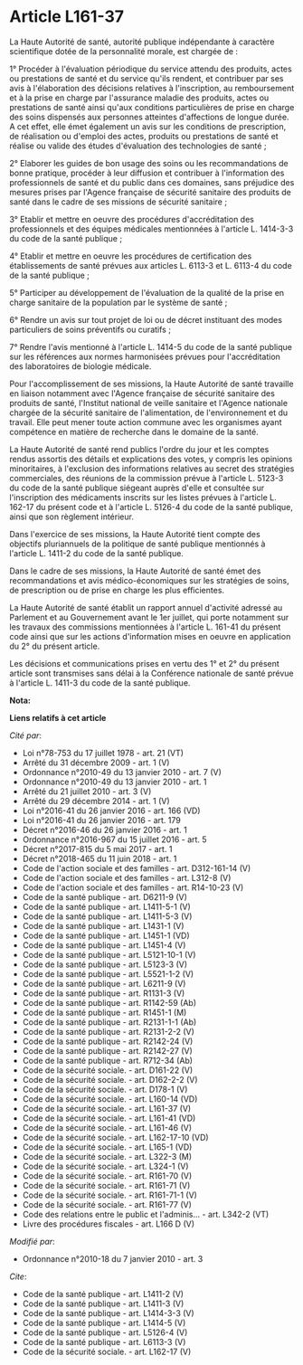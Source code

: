 # Article L161-37

La Haute Autorité de santé, autorité publique indépendante à caractère scientifique dotée de la personnalité morale, est
chargée de : 

1° Procéder à l'évaluation périodique du service attendu des produits, actes ou prestations de santé et du service qu'ils
rendent, et contribuer par ses avis à l'élaboration des décisions relatives à l'inscription, au remboursement et à la prise
en charge par l'assurance maladie des produits, actes ou prestations de santé ainsi qu'aux conditions particulières de prise
en charge des soins dispensés aux personnes atteintes d'affections de longue durée. A cet effet, elle émet également un avis
sur les conditions de prescription, de réalisation ou d'emploi des actes, produits ou prestations de santé et réalise ou
valide des études d'évaluation des technologies de santé ; 

2° Elaborer les guides de bon usage des soins ou les recommandations de bonne pratique, procéder à leur diffusion et
contribuer à l'information des professionnels de santé et du public dans ces domaines, sans préjudice des mesures prises par
l'Agence française de sécurité sanitaire des produits de santé dans le cadre de ses missions de sécurité sanitaire ; 

3° Etablir et mettre en oeuvre des procédures d'accréditation des professionnels et des équipes médicales mentionnées à
l'article L. 1414-3-3 du code de la santé publique ; 

4° Etablir et mettre en oeuvre les procédures de certification des établissements de santé prévues aux articles L. 6113-3 et
L. 6113-4 du code de la santé publique ; 

5° Participer au développement de l'évaluation de la qualité de la prise en charge sanitaire de la population par le système
de santé ; 

6° Rendre un avis sur tout projet de loi ou de décret instituant des modes particuliers de soins préventifs ou curatifs ; 

7° Rendre l'avis mentionné à l'article L. 1414-5 du code de la santé publique sur les références aux normes harmonisées
prévues pour l'accréditation des laboratoires de biologie médicale. 

Pour l'accomplissement de ses missions, la Haute Autorité de santé travaille en liaison notamment avec l'Agence française de
sécurité sanitaire des produits de santé, l'Institut national de veille sanitaire et l'Agence nationale chargée de la
sécurité sanitaire de l'alimentation, de l'environnement et du travail. Elle peut mener toute action commune avec les
organismes ayant compétence en matière de recherche dans le domaine de la santé. 

La Haute Autorité de santé rend publics l'ordre du jour et les comptes rendus assortis des détails et explications des votes,
y compris les opinions minoritaires, à l'exclusion des informations relatives au secret des stratégies commerciales, des
réunions de la commission prévue à l'article L. 5123-3 du code de la santé publique siégeant auprès d'elle et consultée sur
l'inscription des médicaments inscrits sur les listes prévues à l'article L. 162-17 du présent code et à l'article L. 5126-4
du code de la santé publique, ainsi que son règlement intérieur. 

Dans l'exercice de ses missions, la Haute Autorité tient compte des objectifs pluriannuels de la politique de santé publique
mentionnés à l'article L. 1411-2 du code de la santé publique. 

Dans le cadre de ses missions, la Haute Autorité de santé émet des recommandations et avis médico-économiques sur les
stratégies de soins, de prescription ou de prise en charge les plus efficientes. 

La Haute Autorité de santé établit un rapport annuel d'activité adressé au Parlement et au Gouvernement avant le 1er juillet,
qui porte notamment sur les travaux des commissions mentionnées à l'article L. 161-41 du présent code ainsi que sur les
actions d'information mises en oeuvre en application du 2° du présent article. 

Les décisions et communications prises en vertu des 1° et 2° du présent article sont transmises sans délai à la Conférence
nationale de santé prévue à l'article L. 1411-3 du code de la santé publique.

**Nota:**



**Liens relatifs à cet article**

_Cité par_:

  - Loi n°78-753 du 17 juillet 1978 - art. 21 (VT)
  - Arrêté du 31 décembre 2009 - art. 1 (V)
  - Ordonnance n°2010-49 du 13 janvier 2010 - art. 7 (V)
  - Ordonnance n°2010-49 du 13 janvier 2010 - art. 1
  - Arrêté du 21 juillet 2010 - art. 3 (V)
  - Arrêté du 29 décembre 2014 - art. 1 (V)
  - Loi n°2016-41 du 26 janvier 2016 - art. 166 (VD)
  - Loi n°2016-41 du 26 janvier 2016 - art. 179
  - Décret n°2016-46 du 26 janvier 2016 - art. 1
  - Ordonnance n°2016-967 du 15 juillet 2016 - art. 5
  - Décret n°2017-815 du 5 mai 2017 - art. 1
  - Décret n°2018-465 du 11 juin 2018 - art. 1
  - Code de l'action sociale et des familles - art. D312-161-14 (V)
  - Code de l'action sociale et des familles - art. L312-8 (V)
  - Code de l'action sociale et des familles - art. R14-10-23 (V)
  - Code de la santé publique - art. D6211-9 (V)
  - Code de la santé publique - art. L1411-5-1 (V)
  - Code de la santé publique - art. L1411-5-3 (V)
  - Code de la santé publique - art. L1431-1 (V)
  - Code de la santé publique - art. L1451-1 (VD)
  - Code de la santé publique - art. L1451-4 (V)
  - Code de la santé publique - art. L5121-10-1 (V)
  - Code de la santé publique - art. L5123-3 (V)
  - Code de la santé publique - art. L5521-1-2 (V)
  - Code de la santé publique - art. L6211-9 (V)
  - Code de la santé publique - art. R1131-3 (V)
  - Code de la santé publique - art. R1142-59 (Ab)
  - Code de la santé publique - art. R1451-1 (M)
  - Code de la santé publique - art. R2131-1-1 (Ab)
  - Code de la santé publique - art. R2131-2-2 (V)
  - Code de la santé publique - art. R2142-24 (V)
  - Code de la santé publique - art. R2142-27 (V)
  - Code de la santé publique - art. R712-34 (Ab)
  - Code de la sécurité sociale. - art. D161-22 (V)
  - Code de la sécurité sociale. - art. D162-2-2 (V)
  - Code de la sécurité sociale. - art. D178-1 (V)
  - Code de la sécurité sociale. - art. L160-14 (VD)
  - Code de la sécurité sociale. - art. L161-37 (V)
  - Code de la sécurité sociale. - art. L161-41 (VD)
  - Code de la sécurité sociale. - art. L161-46 (V)
  - Code de la sécurité sociale. - art. L162-17-10 (VD)
  - Code de la sécurité sociale. - art. L165-1 (VD)
  - Code de la sécurité sociale. - art. L322-3 (M)
  - Code de la sécurité sociale. - art. L324-1 (V)
  - Code de la sécurité sociale. - art. R161-70 (V)
  - Code de la sécurité sociale. - art. R161-71 (V)
  - Code de la sécurité sociale. - art. R161-71-1 (V)
  - Code de la sécurité sociale. - art. R161-77 (V)
  - Code des relations entre le public et l'adminis... - art. L342-2 (VT)
  - Livre des procédures fiscales - art. L166 D (V)

_Modifié par_:

  - Ordonnance n°2010-18 du 7 janvier 2010 - art. 3

_Cite_:

  - Code de la santé publique - art. L1411-2 (V)
  - Code de la santé publique - art. L1411-3 (V)
  - Code de la santé publique - art. L1414-3-3 (V)
  - Code de la santé publique - art. L1414-5 (V)
  - Code de la santé publique - art. L5126-4 (V)
  - Code de la santé publique - art. L6113-3 (V)
  - Code de la sécurité sociale. - art. L162-17 (V)
